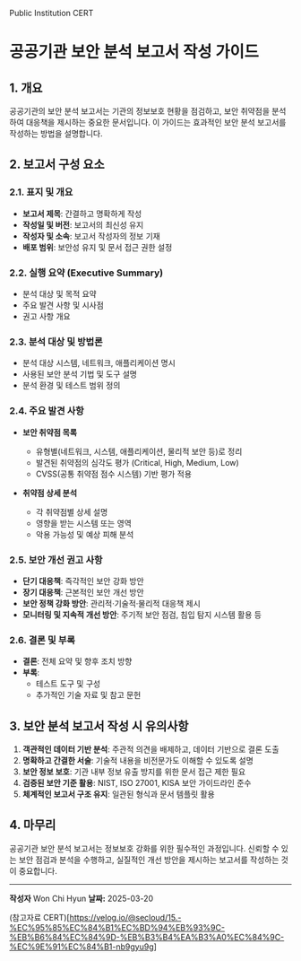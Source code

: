 Public Institution CERT

# 공공기관 보안 분석 보고서 작성 가이드

## 1. 개요
공공기관의 보안 분석 보고서는 기관의 정보보호 현황을 점검하고, 보안 취약점을 분석하여 대응책을 제시하는 중요한 문서입니다. 이 가이드는 효과적인 보안 분석 보고서를 작성하는 방법을 설명합니다.

## 2. 보고서 구성 요소

### 2.1. 표지 및 개요
- **보고서 제목**: 간결하고 명확하게 작성
- **작성일 및 버전**: 보고서의 최신성 유지
- **작성자 및 소속**: 보고서 작성자의 정보 기재
- **배포 범위**: 보안성 유지 및 문서 접근 권한 설정

### 2.2. 실행 요약 (Executive Summary)
- 분석 대상 및 목적 요약
- 주요 발견 사항 및 시사점
- 권고 사항 개요

### 2.3. 분석 대상 및 방법론
- 분석 대상 시스템, 네트워크, 애플리케이션 명시
- 사용된 보안 분석 기법 및 도구 설명
- 분석 환경 및 테스트 범위 정의

### 2.4. 주요 발견 사항
- **보안 취약점 목록**
  - 유형별(네트워크, 시스템, 애플리케이션, 물리적 보안 등)로 정리
  - 발견된 취약점의 심각도 평가 (Critical, High, Medium, Low)
  - CVSS(공통 취약점 점수 시스템) 기반 평가 적용

- **취약점 상세 분석**
  - 각 취약점별 상세 설명
  - 영향을 받는 시스템 또는 영역
  - 악용 가능성 및 예상 피해 분석

### 2.5. 보안 개선 권고 사항
- **단기 대응책**: 즉각적인 보안 강화 방안
- **장기 대응책**: 근본적인 보안 개선 방안
- **보안 정책 강화 방안**: 관리적·기술적·물리적 대응책 제시
- **모니터링 및 지속적 개선 방안**: 주기적 보안 점검, 침입 탐지 시스템 활용 등

### 2.6. 결론 및 부록
- **결론**: 전체 요약 및 향후 조치 방향
- **부록**:
  - 테스트 도구 및 구성
  - 추가적인 기술 자료 및 참고 문헌

## 3. 보안 분석 보고서 작성 시 유의사항
1. **객관적인 데이터 기반 분석**: 주관적 의견을 배제하고, 데이터 기반으로 결론 도출
2. **명확하고 간결한 서술**: 기술적 내용을 비전문가도 이해할 수 있도록 설명
3. **보안 정보 보호**: 기관 내부 정보 유출 방지를 위한 문서 접근 제한 필요
4. **검증된 보안 기준 활용**: NIST, ISO 27001, KISA 보안 가이드라인 준수
5. **체계적인 보고서 구조 유지**: 일관된 형식과 문서 템플릿 활용

## 4. 마무리
공공기관 보안 분석 보고서는 정보보호 강화를 위한 필수적인 과정입니다. 신뢰할 수 있는 보안 점검과 분석을 수행하고, 실질적인 개선 방안을 제시하는 보고서를 작성하는 것이 중요합니다.

---

**작성자** Won Chi Hyun 
**날짜:** 2025-03-20


(참고자료 CERT)[https://velog.io/@secloud/15.-%EC%95%85%EC%84%B1%EC%BD%94%EB%93%9C-%EB%B6%84%EC%84%9D-%EB%B3%B4%EA%B3%A0%EC%84%9C-%EC%9E%91%EC%84%B1-nb9gyu9g]

